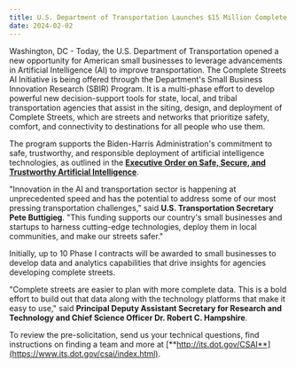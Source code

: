 ```yaml
---
title: U.S. Department of Transportation Launches $15 Million Complete Streets Artificial Intelligence Initiative for Small Businesses
date: 2024-02-02
---
```


Washington, DC - Today, the U.S. Department of Transportation opened a new opportunity for American small businesses to leverage advancements in Artificial Intelligence (AI) to improve transportation. The Complete Streets AI Initiative is being offered through the Department's Small Business Innovation Research (SBIR) Program. It is a multi-phase effort to develop powerful new decision-support tools for state, local, and tribal transportation agencies that assist in the siting, design, and deployment of Complete Streets, which are streets and networks that prioritize safety, comfort, and connectivity to destinations for all people who use them.

The program supports the Biden-Harris Administration's commitment to safe, trustworthy, and responsible deployment of artificial intelligence technologies, as outlined in the [**Executive Order on Safe, Secure, and Trustworthy Artificial Intelligence**](https://www.whitehouse.gov/briefing-room/statements-releases/2023/10/30/fact-sheet-president-biden-issues-executive-order-on-safe-secure-and-trustworthy-artificial-intelligence/).

"Innovation in the AI and transportation sector is happening at unprecedented speed and has the potential to address some of our most pressing transportation challenges," said **U.S. Transportation Secretary Pete Buttigieg**. "This funding supports our country's small businesses and startups to harness cutting-edge technologies, deploy them in local communities, and make our streets safer."

Initially, up to 10 Phase I contracts will be awarded to small businesses to develop data and analytics capabilities that drive insights for agencies developing complete streets.

"Complete streets are easier to plan with more complete data. This is a bold effort to build out that data along with the technology platforms that make it easy to use," said **Principal Deputy Assistant Secretary for Research and Technology and Chief Science Officer Dr. Robert C. Hampshire**.

To review the pre-solicitation, send us your technical questions, find instructions on finding a team and more at [**http://its.dot.gov/CSAI**](https://www.its.dot.gov/csai/index.html).

